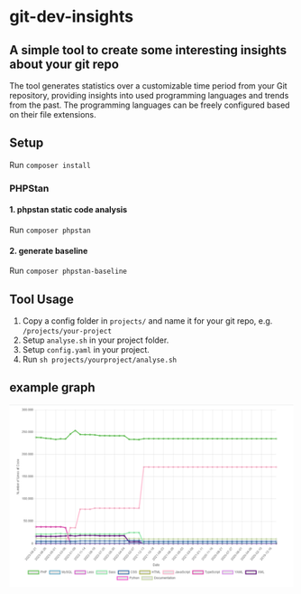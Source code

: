 # git-dev-insights

## A simple tool to create some interesting insights about your git repo
The tool generates statistics over a customizable time period from your Git repository, providing insights into used programming languages and trends from the past.
The programming languages can be freely configured based on their file extensions.

## Setup
Run `composer install`

### PHPStan

#### 1. phpstan static code analysis
Run `composer phpstan`

#### 2. generate baseline
Run `composer phpstan-baseline`

## Tool Usage

1. Copy a config folder in `projects/` and name it for your git repo, e.g. `/projects/your-project`
2. Setup `analyse.sh` in your project folder.
3. Setup `config.yaml` in your project.
4. Run `sh projects/yourproject/analyse.sh` 

## example graph
![Graph Example](https://raw.githubusercontent.com/standan-hulk/git-dev-insights/master/files/graph-example.png)